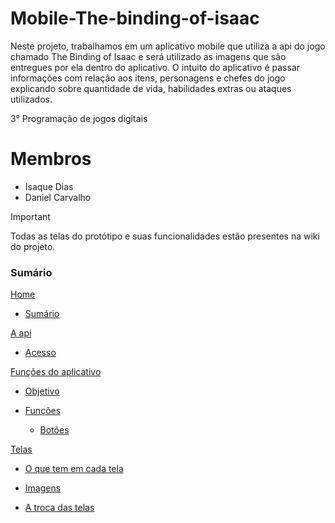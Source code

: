 # Mobile-The-binding-of-isaac

Neste projeto, trabalhamos em um aplicativo mobile que utiliza a api do jogo chamado The Binding of Isaac e será utilizado as imagens que são entregues por ela dentro do aplicativo. O intuito do aplicativo é passar informações com relação aos itens, personagens e chefes do jogo explicando sobre quantidade de vida, habilidades extras ou ataques utilizados.

3° Programação de jogos digitais

# Membros

- Isaque Dias
- Daniel Carvalho

>[!IMPORTANT]
> Todas as telas do protótipo e suas funcionalidades estão presentes na wiki do projeto.

### Sumário

[Home](https://github.com/Isaquedias1/Mobile-The-binding-of-isaac/wiki)

- [Sumário](https://github.com/Isaquedias1/Mobile-The-binding-of-isaac/wiki#sum%C3%A1rio)

[A api](https://github.com/Isaquedias1/Mobile-The-binding-of-isaac/wiki/A-api)

- [Acesso](https://github.com/Isaquedias1/Mobile-The-binding-of-isaac/wiki/A-api#acesso)

[Funções do aplicativo](https://github.com/Isaquedias1/Mobile-The-binding-of-isaac/wiki/Fun%C3%A7%C3%B5es-do-aplicativo)

- [Objetivo](https://github.com/Isaquedias1/Mobile-The-binding-of-isaac/wiki/Fun%C3%A7%C3%B5es-do-aplicativo#objetivo)

- [Funções](https://github.com/Isaquedias1/Mobile-The-binding-of-isaac/wiki/Fun%C3%A7%C3%B5es-do-aplicativo#fun%C3%A7%C3%B5es)

  - [Botões](https://github.com/Isaquedias1/Mobile-The-binding-of-isaac/wiki/Fun%C3%A7%C3%B5es-do-aplicativo#bot%C3%B5es)

[Telas](https://github.com/Isaquedias1/Mobile-The-binding-of-isaac/wiki/Telas)

- [O que tem em cada tela](https://github.com/Isaquedias1/Mobile-The-binding-of-isaac/wiki/Telas#o-que-tem-em-cada-tela)

- [Imagens](https://github.com/Isaquedias1/Mobile-The-binding-of-isaac/wiki/Telas#imagens)

- [A troca das telas](https://github.com/Isaquedias1/Mobile-The-binding-of-isaac/wiki/Telas#a-troca-das-telas)
